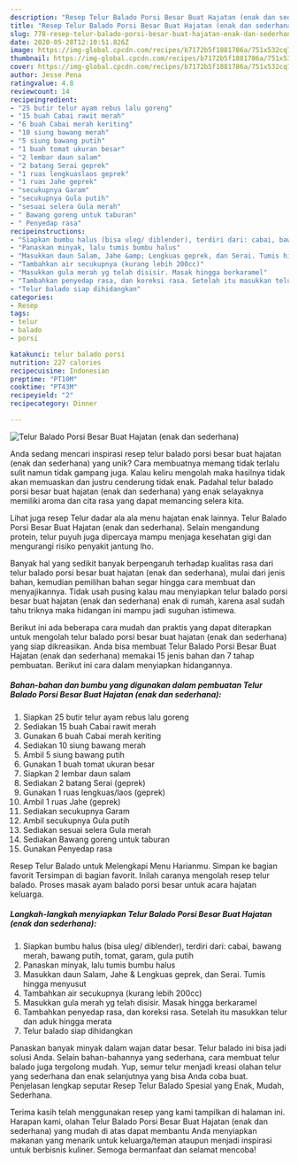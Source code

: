 ```yaml
---
description: "Resep Telur Balado Porsi Besar Buat Hajatan (enak dan sederhana) Anti Gagal"
title: "Resep Telur Balado Porsi Besar Buat Hajatan (enak dan sederhana) Anti Gagal"
slug: 778-resep-telur-balado-porsi-besar-buat-hajatan-enak-dan-sederhana-anti-gagal
date: 2020-05-28T12:10:51.826Z
image: https://img-global.cpcdn.com/recipes/b7172b5f1881786a/751x532cq70/telur-balado-porsi-besar-buat-hajatan-enak-dan-sederhana-foto-resep-utama.jpg
thumbnail: https://img-global.cpcdn.com/recipes/b7172b5f1881786a/751x532cq70/telur-balado-porsi-besar-buat-hajatan-enak-dan-sederhana-foto-resep-utama.jpg
cover: https://img-global.cpcdn.com/recipes/b7172b5f1881786a/751x532cq70/telur-balado-porsi-besar-buat-hajatan-enak-dan-sederhana-foto-resep-utama.jpg
author: Jesse Pena
ratingvalue: 4.8
reviewcount: 14
recipeingredient:
- "25 butir telur ayam rebus lalu goreng"
- "15 buah Cabai rawit merah"
- "6 buah Cabai merah keriting"
- "10 siung bawang merah"
- "5 siung bawang putih"
- "1 buah tomat ukuran besar"
- "2 lembar daun salam"
- "2 batang Serai geprek"
- "1 ruas lengkuaslaos geprek"
- "1 ruas Jahe geprek"
- "secukupnya Garam"
- "secukupnya Gula putih"
- "sesuai selera Gula merah"
- " Bawang goreng untuk taburan"
- " Penyedap rasa"
recipeinstructions:
- "Siapkan bumbu halus (bisa uleg/ diblender), terdiri dari: cabai, bawang merah, bawang putih, tomat, garam, gula putih"
- "Panaskan minyak, lalu tumis bumbu halus"
- "Masukkan daun Salam, Jahe &amp; Lengkuas geprek, dan Serai. Tumis hingga menyusut"
- "Tambahkan air secukupnya (kurang lebih 200cc)"
- "Masukkan gula merah yg telah disisir. Masak hingga berkaramel"
- "Tambahkan penyedap rasa, dan koreksi rasa. Setelah itu masukkan telur dan aduk hingga merata"
- "Telur balado siap dihidangkan"
categories:
- Resep
tags:
- telur
- balado
- porsi

katakunci: telur balado porsi 
nutrition: 227 calories
recipecuisine: Indonesian
preptime: "PT10M"
cooktime: "PT43M"
recipeyield: "2"
recipecategory: Dinner

---
```



![Telur Balado Porsi Besar Buat Hajatan (enak dan sederhana)](https://img-global.cpcdn.com/recipes/b7172b5f1881786a/751x532cq70/telur-balado-porsi-besar-buat-hajatan-enak-dan-sederhana-foto-resep-utama.jpg)

Anda sedang mencari inspirasi resep telur balado porsi besar buat hajatan (enak dan sederhana) yang unik? Cara membuatnya memang tidak terlalu sulit namun tidak gampang juga. Kalau keliru mengolah maka hasilnya tidak akan memuaskan dan justru cenderung tidak enak. Padahal telur balado porsi besar buat hajatan (enak dan sederhana) yang enak selayaknya memiliki aroma dan cita rasa yang dapat memancing selera kita.

Lihat juga resep Telur dadar ala ala menu hajatan enak lainnya. Telur Balado Porsi Besar Buat Hajatan (enak dan sederhana). Selain mengandung protein, telur puyuh juga dipercaya mampu menjaga kesehatan gigi dan mengurangi risiko penyakit jantung lho.

Banyak hal yang sedikit banyak berpengaruh terhadap kualitas rasa dari telur balado porsi besar buat hajatan (enak dan sederhana), mulai dari jenis bahan, kemudian pemilihan bahan segar hingga cara membuat dan menyajikannya. Tidak usah pusing kalau mau menyiapkan telur balado porsi besar buat hajatan (enak dan sederhana) enak di rumah, karena asal sudah tahu triknya maka hidangan ini mampu jadi suguhan istimewa.


Berikut ini ada beberapa cara mudah dan praktis yang dapat diterapkan untuk mengolah telur balado porsi besar buat hajatan (enak dan sederhana) yang siap dikreasikan. Anda bisa membuat Telur Balado Porsi Besar Buat Hajatan (enak dan sederhana) memakai 15 jenis bahan dan 7 tahap pembuatan. Berikut ini cara dalam menyiapkan hidangannya.

<!--inarticleads1-->

##### Bahan-bahan dan bumbu yang digunakan dalam pembuatan Telur Balado Porsi Besar Buat Hajatan (enak dan sederhana):

1. Siapkan 25 butir telur ayam rebus lalu goreng
1. Sediakan 15 buah Cabai rawit merah
1. Gunakan 6 buah Cabai merah keriting
1. Sediakan 10 siung bawang merah
1. Ambil 5 siung bawang putih
1. Gunakan 1 buah tomat ukuran besar
1. Siapkan 2 lembar daun salam
1. Sediakan 2 batang Serai (geprek)
1. Gunakan 1 ruas lengkuas/laos (geprek)
1. Ambil 1 ruas Jahe (geprek)
1. Sediakan secukupnya Garam
1. Ambil secukupnya Gula putih
1. Sediakan sesuai selera Gula merah
1. Sediakan  Bawang goreng untuk taburan
1. Gunakan  Penyedap rasa


Resep Telur Balado untuk Melengkapi Menu Harianmu. Simpan ke bagian favorit Tersimpan di bagian favorit. Inilah caranya mengolah resep telur balado. Proses masak ayam balado porsi besar untuk acara hajatan keluarga. 

<!--inarticleads2-->

##### Langkah-langkah menyiapkan Telur Balado Porsi Besar Buat Hajatan (enak dan sederhana):

1. Siapkan bumbu halus (bisa uleg/ diblender), terdiri dari: cabai, bawang merah, bawang putih, tomat, garam, gula putih
1. Panaskan minyak, lalu tumis bumbu halus
1. Masukkan daun Salam, Jahe &amp; Lengkuas geprek, dan Serai. Tumis hingga menyusut
1. Tambahkan air secukupnya (kurang lebih 200cc)
1. Masukkan gula merah yg telah disisir. Masak hingga berkaramel
1. Tambahkan penyedap rasa, dan koreksi rasa. Setelah itu masukkan telur dan aduk hingga merata
1. Telur balado siap dihidangkan


Panaskan banyak minyak dalam wajan datar besar. Telur balado ini bisa jadi solusi Anda. Selain bahan-bahannya yang sederhana, cara membuat telur balado juga tergolong mudah. Yup, semur telur menjadi kreasi olahan telur yang sederhana dan enak selanjutnya yang bisa Anda coba buat. Penjelasan lengkap seputar Resep Telur Balado Spesial yang Enak, Mudah, Sederhana. 

Terima kasih telah menggunakan resep yang kami tampilkan di halaman ini. Harapan kami, olahan Telur Balado Porsi Besar Buat Hajatan (enak dan sederhana) yang mudah di atas dapat membantu Anda menyiapkan makanan yang menarik untuk keluarga/teman ataupun menjadi inspirasi untuk berbisnis kuliner. Semoga bermanfaat dan selamat mencoba!
